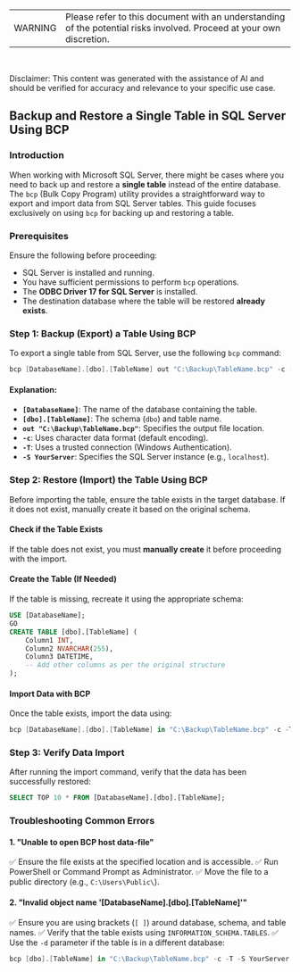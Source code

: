 <br><table><td>WARNING</td><td>Please refer to this document with an understanding of the potential risks involved. Proceed at your own discretion.</td></table><br>

Disclaimer: This content was generated with the assistance of AI and should be verified for accuracy and relevance to your specific use case.

## Backup and Restore a Single Table in SQL Server Using BCP

### Introduction
When working with Microsoft SQL Server, there might be cases where you need to back up and restore a **single table** instead of the entire database. The `bcp` (Bulk Copy Program) utility provides a straightforward way to export and import data from SQL Server tables. This guide focuses exclusively on using `bcp` for backing up and restoring a table.

### Prerequisites
Ensure the following before proceeding:
- SQL Server is installed and running.
- You have sufficient permissions to perform `bcp` operations.
- The **ODBC Driver 17 for SQL Server** is installed.
- The destination database where the table will be restored **already exists**.

### Step 1: Backup (Export) a Table Using BCP
To export a single table from SQL Server, use the following `bcp` command:

```powershell
bcp [DatabaseName].[dbo].[TableName] out "C:\Backup\TableName.bcp" -c -T -S YourServer
```

#### Explanation:
- **`[DatabaseName]`**: The name of the database containing the table.
- **`[dbo].[TableName]`**: The schema (`dbo`) and table name.
- **`out "C:\Backup\TableName.bcp"`**: Specifies the output file location.
- **`-c`**: Uses character data format (default encoding).
- **`-T`**: Uses a trusted connection (Windows Authentication).
- **`-S YourServer`**: Specifies the SQL Server instance (e.g., `localhost`).

### Step 2: Restore (Import) the Table Using BCP
Before importing the table, ensure the table exists in the target database. If it does not exist, manually create it based on the original schema.

#### Check if the Table Exists
If the table does not exist, you must **manually create** it before proceeding with the import.

#### Create the Table (If Needed)
If the table is missing, recreate it using the appropriate schema:

```sql
USE [DatabaseName];
GO
CREATE TABLE [dbo].[TableName] (
    Column1 INT,
    Column2 NVARCHAR(255),
    Column3 DATETIME,
    -- Add other columns as per the original structure
);
```

#### Import Data with BCP
Once the table exists, import the data using:

```powershell
bcp [DatabaseName].[dbo].[TableName] in "C:\Backup\TableName.bcp" -c -T -S YourServer
```

### Step 3: Verify Data Import
After running the import command, verify that the data has been successfully restored:

```sql
SELECT TOP 10 * FROM [DatabaseName].[dbo].[TableName];
```

### Troubleshooting Common Errors
#### **1. "Unable to open BCP host data-file"**
✅ Ensure the file exists at the specified location and is accessible.
✅ Run PowerShell or Command Prompt as Administrator.
✅ Move the file to a public directory (e.g., `C:\Users\Public\`).

#### **2. "Invalid object name '[DatabaseName].[dbo].[TableName]'"**
✅ Ensure you are using brackets (`[ ]`) around database, schema, and table names.
✅ Verify that the table exists using `INFORMATION_SCHEMA.TABLES`.
✅ Use the `-d` parameter if the table is in a different database:

```powershell
bcp [dbo].[TableName] in "C:\Backup\TableName.bcp" -c -T -S YourServer -d DatabaseName
```

